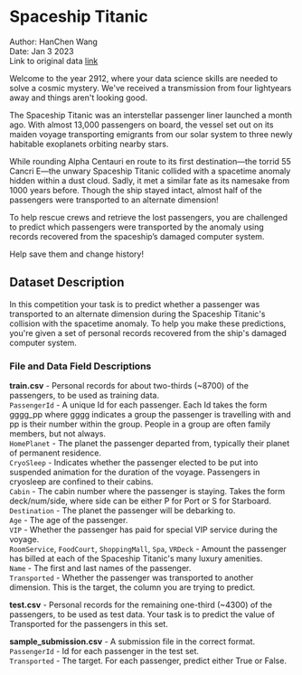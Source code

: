 # Spaceship Titanic

Author: HanChen Wang  
Date: Jan 3 2023  
Link to original data [link](https://www.kaggle.com/competitions/spaceship-titanic/data)  

Welcome to the year 2912, where your data science skills are needed to solve a cosmic mystery. We've received a transmission from four lightyears away and things aren't looking good.  

The Spaceship Titanic was an interstellar passenger liner launched a month ago. With almost 13,000 passengers on board, the vessel set out on its maiden voyage transporting emigrants from our solar system to three newly habitable exoplanets orbiting nearby stars.  

While rounding Alpha Centauri en route to its first destination—the torrid 55 Cancri E—the unwary Spaceship Titanic collided with a spacetime anomaly hidden within a dust cloud. Sadly, it met a similar fate as its namesake from 1000 years before. Though the ship stayed intact, almost half of the passengers were transported to an alternate dimension!  

To help rescue crews and retrieve the lost passengers, you are challenged to predict which passengers were transported by the anomaly using records recovered from the spaceship’s damaged computer system.  

Help save them and change history!


## Dataset Description
In this competition your task is to predict whether a passenger was transported to an alternate dimension during the Spaceship Titanic's collision with the spacetime anomaly. To help you make these predictions, you're given a set of personal records recovered from the ship's damaged computer system.

### File and Data Field Descriptions
**train.csv** - Personal records for about two-thirds (~8700) of the passengers, to be used as training data.  
`PassengerId` - A unique Id for each passenger. Each Id takes the form gggg_pp where gggg indicates a group the passenger is travelling with and pp is their number within the group. People in a group are often family members, but not always.  
`HomePlanet` - The planet the passenger departed from, typically their planet of permanent residence.  
`CryoSleep` - Indicates whether the passenger elected to be put into suspended animation for the duration of the voyage. Passengers in cryosleep are confined to their cabins.  
`Cabin` - The cabin number where the passenger is staying. Takes the form deck/num/side, where side can be either P for Port or S for Starboard.  
`Destination` - The planet the passenger will be debarking to.  
`Age` - The age of the passenger.  
`VIP` - Whether the passenger has paid for special VIP service during the voyage.  
`RoomService`, `FoodCourt`, `ShoppingMall`, `Spa`, `VRDeck` - Amount the passenger has billed at each of the Spaceship Titanic's many luxury amenities.  
`Name` - The first and last names of the passenger.  
`Transported` - Whether the passenger was transported to another dimension. This is the target, the column you are trying to predict.  


**test.csv** - Personal records for the remaining one-third (~4300) of the passengers, to be used as test data. Your task is to predict the value of Transported for the passengers in this set.  


**sample_submission.csv** - A submission file in the correct format.  
`PassengerId` - Id for each passenger in the test set.  
`Transported` - The target. For each passenger, predict either True or False.  

